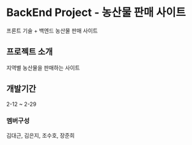 # BackEnd Project - 농산물 판매 사이트
프론트 기술 + 백엔드 농산물 판매 사이트

## 프로젝트 소개
지역별 농산물을 판매하는 사이트

## 개발기간
2-12 ~ 2-29

### 멤버구성
김대근, 김은지, 조수호, 장준희
